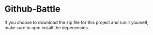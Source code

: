 # Github-Battle

If you choose to download the zip file for this project and run it yourself, make sure to npm install the depenencies.
